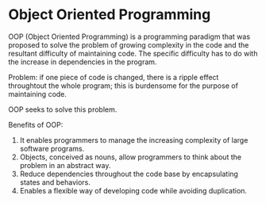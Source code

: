# Object Oriented Programming

OOP (Object Oriented Programming) is a programming paradigm that was proposed to solve the problem of growing complexity in the code and the resultant difficulty of maintaining code. The specific difficulty has to do with the increase in dependencies in the program.

Problem: if one piece of code is changed, there is a ripple effect throughtout the whole program; this is burdensome for the purpose of maintaining code.

OOP seeks to solve this problem.

Benefits of OOP:
1. It enables programmers to manage the increasing complexity of large software programs.
2. Objects, conceived as nouns, allow programmers to think about the problem in an abstract way.
3. Reduce dependencies throughout the code base by encapsulating states and behaviors.
4. Enables a flexible way of developing code while avoiding duplication.
